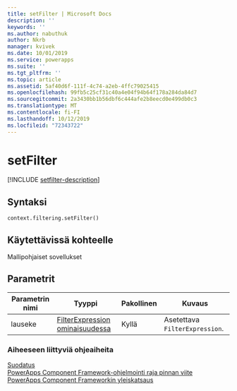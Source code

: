 ```yaml
---
title: setFilter | Microsoft Docs
description: ''
keywords: ''
ms.author: nabuthuk
author: Nkrb
manager: kvivek
ms.date: 10/01/2019
ms.service: powerapps
ms.suite: ''
ms.tgt_pltfrm: ''
ms.topic: article
ms.assetid: 5af40d6f-111f-4c74-a2eb-4ffc79025415
ms.openlocfilehash: 99fb5c25cf31c40a4e04f94b64f178a284da84d7
ms.sourcegitcommit: 2a3430bb1b56dbf6c444afe2b8eecd0e499db0c3
ms.translationtype: MT
ms.contentlocale: fi-FI
ms.lasthandoff: 10/12/2019
ms.locfileid: "72343722"
---
```

# <a name="setfilter"></a>setFilter

[!INCLUDE [setfilter-description](includes/setfilter-description.md)]

## <a name="syntax"></a>Syntaksi

`context.filtering.setFilter()`

## <a name="available-for"></a>Käytettävissä kohteelle 

Mallipohjaiset sovellukset

## <a name="parameters"></a>Parametrit

| Parametrin nimi|Tyyppi|Pakollinen|Kuvaus|
| ------------- |----|--------|-----------|
|lauseke|[FilterExpression ominaisuudessa](../filterexpression.md)|Kyllä|Asetettava `FilterExpression`.|


### <a name="related-topics"></a>Aiheeseen liittyviä ohjeaiheita

[Suodatus](../filtering.md)<br/>
[PowerApps Component Framework-ohjelmointi raja pinnan viite](../../reference/index.md)<br/>
[PowerApps Component Frameworkin yleiskatsaus](../../overview.md)